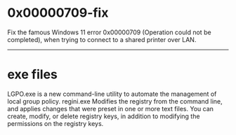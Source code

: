 # 0x00000709-fix
Fix the famous Windows 11 error 0x00000709 (Operation could not be completed), when trying to connect to a shared printer over LAN.
__________________________________________________
# exe files
LGPO.exe is a new command-line utility to automate the management of local group policy.
regini.exe Modifies the registry from the command line, and applies changes that were preset in one or more text files. You can create, modify, or delete registry keys, in addition to modifying the permissions on the registry keys.
